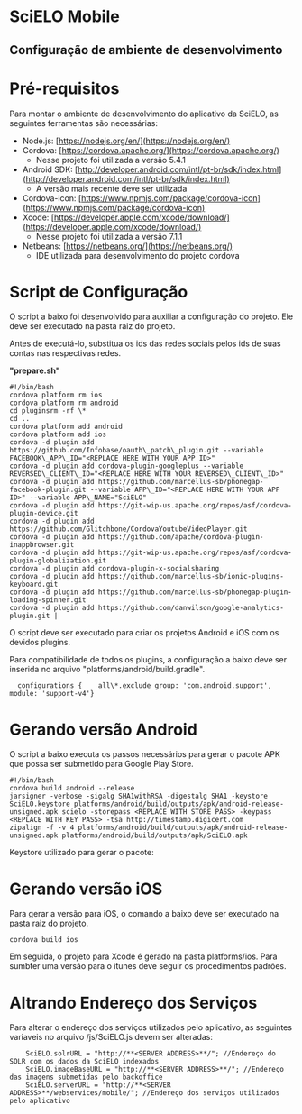 # SciELO Mobile

## Configuração de ambiente de desenvolvimento


# Pré-requisitos

Para montar o ambiente de desenvolvimento do aplicativo da SciELO, as seguintes ferramentas são necessárias:

- Node.js: [https://nodejs.org/en/](https://nodejs.org/en/)
- Cordova: [https://cordova.apache.org/](https://cordova.apache.org/)
  - Nesse projeto foi utilizada a versão 5.4.1
- Android SDK: [http://developer.android.com/intl/pt-br/sdk/index.html](http://developer.android.com/intl/pt-br/sdk/index.html)
  - A versão mais recente deve ser utilizada
- Cordova-icon: [https://www.npmjs.com/package/cordova-icon](https://www.npmjs.com/package/cordova-icon)
- Xcode: [https://developer.apple.com/xcode/download/](https://developer.apple.com/xcode/download/)
  - Nesse projeto foi utilizada a versão 7.1.1
- Netbeans: [https://netbeans.org/](https://netbeans.org/)
  - IDE utilizada para desenvolvimento do projeto cordova

# Script de Configuração

O script a baixo foi desenvolvido para auxiliar a configuração do projeto. Ele deve ser executado na pasta raiz do projeto. 

Antes de executá-lo, substitua os ids das redes sociais pelos ids de suas contas nas respectivas redes.

**"prepare.sh"**

```{bash} 
#!/bin/bash
cordova platform rm ios
cordova platform rm android 
cd pluginsrm -rf \*
cd .. 
cordova platform add android
cordova platform add ios 
cordova -d plugin add https://github.com/Infobase/oauth\_patch\_plugin.git --variable FACEBOOK\_APP\_ID="<REPLACE HERE WITH YOUR APP ID>" 
cordova -d plugin add cordova-plugin-googleplus --variable REVERSED\_CLIENT\_ID="<REPLACE HERE WITH YOUR REVERSED\_CLIENT\_ID>" 
cordova -d plugin add https://github.com/marcellus-sb/phonegap-facebook-plugin.git --variable APP\_ID="<REPLACE HERE WITH YOUR APP ID>" --variable APP\_NAME="SciELO" 
cordova -d plugin add https://git-wip-us.apache.org/repos/asf/cordova-plugin-device.git 
cordova -d plugin add https://github.com/Glitchbone/CordovaYoutubeVideoPlayer.git 
cordova -d plugin add https://github.com/apache/cordova-plugin-inappbrowser.git 
cordova -d plugin add https://git-wip-us.apache.org/repos/asf/cordova-plugin-globalization.git 
cordova -d plugin add cordova-plugin-x-socialsharing 
cordova -d plugin add https://github.com/marcellus-sb/ionic-plugins-keyboard.git 
cordova -d plugin add https://github.com/marcellus-sb/phonegap-plugin-loading-spinner.git 
cordova -d plugin add https://github.com/danwilson/google-analytics-plugin.git |
```

O script deve ser executado para criar os projetos Android e iOS com os devidos plugins.

Para compatibilidade de todos os plugins, a configuração a baixo deve ser inserida no arquivo "platforms/android/build.gradle".

```
  configurations {    all\*.exclude group: 'com.android.support', module: 'support-v4'}
```

# Gerando versão Android

O script a baixo executa os passos necessários para gerar o pacote APK que possa ser submetido para Google Play Store.

```{bash}
#!/bin/bash 
cordova build android --release 
jarsigner -verbose -sigalg SHA1withRSA -digestalg SHA1 -keystore SciELO.keystore platforms/android/build/outputs/apk/android-release-unsigned.apk scielo -storepass <REPLACE WITH STORE PASS> -keypass <REPLACE WITH KEY PASS> -tsa http://timestamp.digicert.com 
zipalign -f -v 4 platforms/android/build/outputs/apk/android-release-unsigned.apk platforms/android/build/outputs/apk/SciELO.apk
```

Keystore utilizado para gerar o pacote:

# Gerando versão iOS

Para gerar a versão para iOS, o comando a baixo deve ser executado na pasta raiz do projeto.

```{bash}
cordova build ios
```

Em seguida, o projeto para Xcode é gerado na pasta platforms/ios. Para sumbter uma versão para o itunes deve seguir os procedimentos padrões.

# Altrando Endereço dos Serviços

Para alterar o endereço dos serviços utilizados pelo aplicativo, as seguintes variaveis no arquivo /js/SciELO.js devem ser alteradas:

```
	SciELO.solrURL = "http://**<SERVER ADDRESS>**/"; //Endereço do SOLR com os dados da SciELO indexados
	SciELO.imageBaseURL = "http://**<SERVER ADDRESS>**/"; //Endereço das imagens submetidas pelo backoffice
	SciELO.serverURL = "http://**<SERVER ADDRESS>**/webservices/mobile/"; //Endereço dos serviços utilizados pelo aplicativo
```

